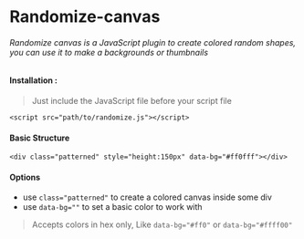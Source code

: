 # Randomize-canvas
###### Randomize canvas is a JavaScript plugin to create colored random shapes, you can use it to make a backgrounds or thumbnails

#### Installation :
> Just include the JavaScript file before your script file
```
<script src="path/to/randomize.js"></script>
```
#### Basic Structure
```
<div class="patterned" style="height:150px" data-bg="#ff0fff"></div>
```

#### Options

- use ``` class="patterned" ``` to create a colored canvas inside some div
- use ``` data-bg="" ``` to set a basic color to work with
> Accepts colors in hex only, Like ``` data-bg="#ff0" ``` or ``` data-bg="#ffff00" ```
